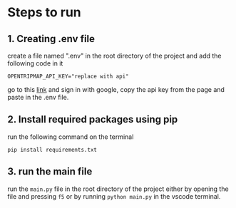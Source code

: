 # Steps to run

## 1. Creating .env file

create a file named ".env" in the root directory of the project and add the following code in it

```
OPENTRIPMAP_API_KEY="replace with api"
```

go to this [link](https://dev.opentripmap.org/account/settings) and sign in with google, copy the api key from the page and paste in the .env file.

## 2. Install required packages using pip

run the following command on the terminal

```
pip install requirements.txt
```

## 3. run the main file

run the `main.py` file in the root directory of the project either by opening the file and pressing `f5` or by running `python main.py` in the vscode terminal. 
